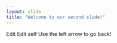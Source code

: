 ```yaml
---
layout: slide
title: "Welcome to our second slide!"
---
```

Edit Edit self
Use the left arrow to go back!
